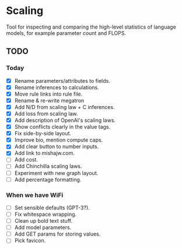 # Scaling

Tool for inspecting and comparing the high-level statistics of language models, for example parameter count and FLOPS.

## TODO

### Today

- [x] Rename parameters/attributes to fields.
- [x] Rename inferences to calculations.
- [x] Move rule links into rule file.
- [x] Rename & re-write megatron
- [x] Add N/D from scaling law + C inferences.
- [x] Add loss from scaling law.
- [x] Add description of OpenAI's scaling laws.
- [x] Show conflicts clearly in the value tags.
- [x] Fix side-by-side layout.
- [x] Improve bio, mention compute caps.
- [x] Add clear button to number inputs.
- [x] Add link to mishajw.com.
- [ ] Add cost.
- [ ] Add Chinchilla scaling laws.
- [ ] Experiment with new graph layout.
- [ ] Add percentage formatting.

### When we have WiFi

- [ ] Set sensible defaults (GPT-3?).
- [ ] Fix whitespace wrapping.
- [ ] Clean up bold text stuff.
- [ ] Add model parameters.
- [ ] Add GET params for storing values.
- [ ] Pick favicon.
